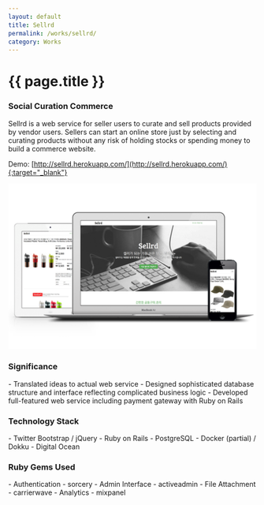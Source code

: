 ```yaml
---
layout: default
title: Sellrd
permalink: /works/sellrd/
category: Works
---
```


# {{ page.title }}

### Social Curation Commerce

Sellrd is a web service for seller users to curate and sell products provided by vendor users. Sellers can start an online store just by selecting and curating products without any risk of holding stocks or spending money to build a commerce website.

Demo: [http://sellrd.herokuapp.com/](http://sellrd.herokuapp.com/){:target="_blank"}

<img src="/images/works/sellrd/sellrd.png" alt="Sellrd" class="img-responsive">

<h3 class="section">Significance</h3>
- Translated ideas to actual web service
- Designed sophisticated database structure and interface reflecting complicated business logic
- Developed full-featured web service including payment gateway with Ruby on Rails

<h3 class="section">Technology Stack</h3>
- Twitter Bootstrap / jQuery
- Ruby on Rails
- PostgreSQL
- Docker (partial) / Dokku
- Digital Ocean

<h3 class="section">Ruby Gems Used</h3>
- Authentication -  sorcery
- Admin Interface - activeadmin
- File Attachment - carrierwave
- Analytics - mixpanel
